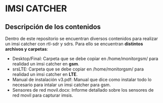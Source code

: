 <h1>IMSI CATCHER</h1>
<h2>Descripción de los contenidos</h2>
<p>Dentro de este repositorio se encuentran diversos contenidos para realizar un imsi catcher con rtl-sdr y sdrs. Para ello se encuentran <strong>distintos archivos y carpetas</strong>:
  <ul>
    <li>Desktop/Final: Carpeta que se debe copiar en /home/monitorgsm/ para realidad un imsi catcher en <strong>gsm</strong>. </li>
    <li>srsLTE: Carpeta que se debe copiar en /home/monitorgsm/ para realidad un imsi catcher en <strong>LTE</strong>. </li>
    <li>Manual de instalación v3.pdf: Manual que dice como instalar todo lo necesario para intalar un imsi catcher para gsm. </li>
    <li>Sensores de red movil.docx: Informe detallado sobre los sensores de red movil para capturar imsis. </li>
  </ul>
  </p>
  
